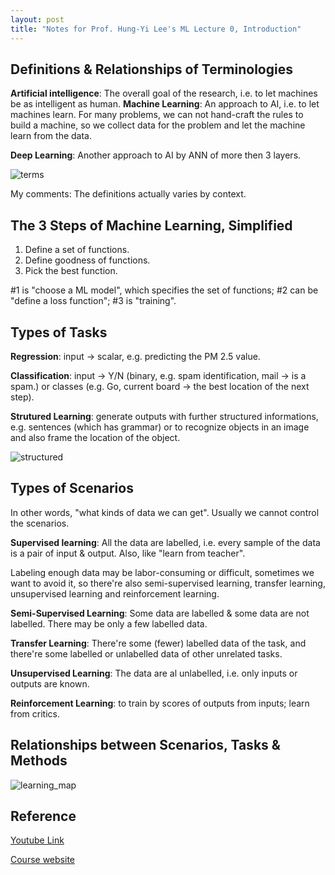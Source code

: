 ```yaml
---
layout: post
title: "Notes for Prof. Hung-Yi Lee's ML Lecture 0, Introduction"
---
```


## Definitions & Relationships of Terminologies
**Artificial intelligence**: The overall goal of the research, i.e. to let machines be as intelligent as human.
**Machine Learning**: An approach to AI, i.e. to let machines learn. For many problems, we can not hand-craft the rules to build a machine, so we collect data for the problem and let the machine learn from the data.

**Deep Learning**: Another approach to AI by ANN of more then 3 layers.

![terms](https://baliuzeger.github.io/sjl/assets/images/HYL_ML_00/terms.png)

My comments: The definitions actually varies by context.

## The 3 Steps of Machine Learning, Simplified
 1. Define a set of functions.
 2. Define goodness of functions.
 3. Pick the best function.

#1 is "choose a ML model", which specifies the set of functions; #2 can be "define a loss function"; #3 is "training".

## Types of Tasks

**Regression**: input -> scalar, e.g. predicting the PM 2.5 value.

**Classification**: input -> Y/N (binary, e.g. spam identification, mail -> is a spam.) or classes (e.g. Go, current board -> the best location of the next step).

**Strutured Learning**: generate outputs with further structured informations, e.g. sentences (which has grammar) or to recognize objects in an image and also frame the location of the object.

![structured](https://baliuzeger.github.io/sjl/assets/images/HYL_ML_00/structured.png)

## Types of Scenarios
In other words, "what kinds of data we can get". Usually we cannot control the scenarios.

**Supervised learning**: All the data are labelled, i.e. every sample of the data is a pair of input & output. Also, like "learn from teacher".

Labeling enough data may be labor-consuming or difficult, sometimes we want to avoid it, so there're also semi-supervised learning, transfer learning, unsupervised learning and reinforcement learning.

**Semi-Supervised Learning**: Some data are labelled & some data are not labelled. There may be only a few labelled data.

**Transfer Learning**: There're some (fewer) labelled data of the task, and there're some labelled or unlabelled data of other unrelated tasks.

**Unsupervised Learning**: The data are al unlabelled, i.e. only inputs or outputs are known.

**Reinforcement Learning**: to train by scores of outputs from inputs; learn from critics.


## Relationships between Scenarios, Tasks & Methods
![learning_map](https://baliuzeger.github.io/sjl/assets/images/HYL_ML_00/learning_map.png)

## Reference
[Youtube Link](https://youtu.be/CXgbekl66jc)

[Course website](http://speech.ee.ntu.edu.tw/~tlkagk/courses_ML17_2.html)
